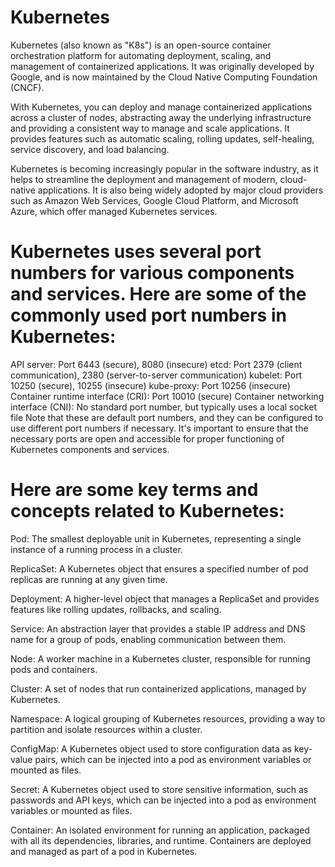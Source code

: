 # Kubernetes

Kubernetes (also known as "K8s") is an open-source container orchestration platform for automating deployment, scaling, and management of containerized applications. It was originally developed by Google, and is now maintained by the Cloud Native Computing Foundation (CNCF).

With Kubernetes, you can deploy and manage containerized applications across a cluster of nodes, abstracting away the underlying infrastructure and providing a consistent way to manage and scale applications. It provides features such as automatic scaling, rolling updates, self-healing, service discovery, and load balancing.

Kubernetes is becoming increasingly popular in the software industry, as it helps to streamline the deployment and management of modern, cloud-native applications. It is also being widely adopted by major cloud providers such as Amazon Web Services, Google Cloud Platform, and Microsoft Azure, which offer managed Kubernetes services.

# Kubernetes uses several port numbers for various components and services. Here are some of the commonly used port numbers in Kubernetes:

API server: Port 6443 (secure), 8080 (insecure)
etcd: Port 2379 (client communication), 2380 (server-to-server communication)
kubelet: Port 10250 (secure), 10255 (insecure)
kube-proxy: Port 10256 (insecure)
Container runtime interface (CRI): Port 10010 (secure)
Container networking interface (CNI): No standard port number, but typically uses a local socket file
Note that these are default port numbers, and they can be configured to use different port numbers if necessary. It's important to ensure that the necessary ports are open and accessible for proper functioning of Kubernetes components and services.

# Here are some key terms and concepts related to Kubernetes:

Pod: The smallest deployable unit in Kubernetes, representing a single instance of a running process in a cluster.

ReplicaSet: A Kubernetes object that ensures a specified number of pod replicas are running at any given time.

Deployment: A higher-level object that manages a ReplicaSet and provides features like rolling updates, rollbacks, and scaling.

Service: An abstraction layer that provides a stable IP address and DNS name for a group of pods, enabling communication between them.

Node: A worker machine in a Kubernetes cluster, responsible for running pods and containers.

Cluster: A set of nodes that run containerized applications, managed by Kubernetes.

Namespace: A logical grouping of Kubernetes resources, providing a way to partition and isolate resources within a cluster.

ConfigMap: A Kubernetes object used to store configuration data as key-value pairs, which can be injected into a pod as environment variables or mounted as files.

Secret: A Kubernetes object used to store sensitive information, such as passwords and API keys, which can be injected into a pod as environment variables or mounted as files.

Container: An isolated environment for running an application, packaged with all its dependencies, libraries, and runtime. Containers are deployed and managed as part of a pod in Kubernetes.

